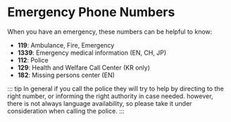 # Emergency Phone Numbers 

When you have an emergency, these numbers can be helpful to know: 

- **119**: Ambulance, Fire, Emergency 
- **1339**: Emergency medical information (EN, CH, JP)
- **112**: Police
- **129**: Health and Welfare Call Center (KR only)
- **182**: Missing persons center (EN)

::: tip
In general if you call the police they will try to help by directing to the right number, or informing the right authority in case needed. however, there is not always language availability, so please take it under consideration when calling the police.
:::